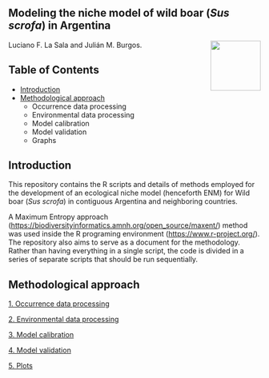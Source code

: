 ## Modeling the niche model of wild boar (*Sus scrofa*) in Argentina

<img src="https://user-images.githubusercontent.com/20196847/82152923-d78ba600-983a-11ea-9bfc-2a9115a029f5.jpg" height="100" width="100" img align="right">

Luciano F. La Sala and Julián M. Burgos.

Table of Contents
---------- 
-   [Introduction](#introduction)
-   [Methodological approach](#methodological-approach)
    -   Occurrence data processing  
    -   Environmental data processing 
    -   Model calibration     
    -   Model validation
    -   Graphs

Introduction
----------  
This repository contains the R scripts and details of methods employed for the development of an ecological niche model (henceforth ENM) for Wild boar (*Sus scrofa*) in contiguous Argentina and neighboring countries.

A Maximum Entropy approach (https://biodiversityinformatics.amnh.org/open_source/maxent/) method was used inside the R programing environment (https://www.r-project.org/). The repository also aims to serve as a document for the methodology.  Rather than having everything in a single script, the code is divided in a series of separate scripts that should be run sequentially.  

Methodological approach
----------

[1. Occurrence data processing](./Occurrences/README.md)

[2. Environmental data processing](./Environmental-data-processing.R)

[3. Model calibration](./calibration/calibration.md)

[4. Model validation](./Validation/README.md)

[5. Plots](./plots)
